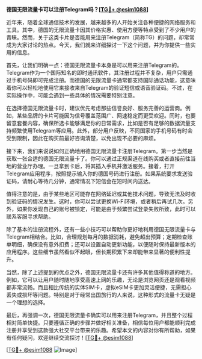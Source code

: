 **德国无限流量卡可以注册Telegram吗？[[TG💪+ @esim1088](https://t.me/s/esim1088)]**

近年来，随着全球通信技术的发展，越来越多的人开始关注各种便捷的网络服务和工具。其中，德国的无限流量卡因其价格实惠、使用方便等特点受到了不少用户的青睐。然而，关于这类卡片是否能用来注册Telegram（简称TG）的问题，却常常成为大家讨论的热点。今天，我们就来详细探讨一下这个问题，并为你提供一些实用的信息。

首先，让我们明确一点：德国无限流量卡本身是可以用来注册Telegram的。Telegram作为一个国际知名的即时通讯软件，其注册过程并不复杂，用户只需通过手机号码即可完成注册。而德国的无限流量卡通常都支持国际通话功能，这意味着你可以轻松地使用它来接收来自Telegram的验证短信或语音验证码。不过，在实际操作中，可能会遇到一些具体的情况需要特别注意。

在选择德国无限流量卡时，建议优先考虑那些信誉良好、服务完善的运营商。例如，某些品牌的卡片可能因为信号覆盖范围广、网速稳定而更受欢迎。同时，也要留意套餐内容，确保所选卡能够满足你的日常需求，比如是否有足够的数据流量支持频繁使用Telegram等应用。此外，部分用户反映，不同国家的手机号码有时会受到限制，因此在购买前最好咨询清楚，以免出现不必要的麻烦。

接下来，我们来说说如何正确地用德国无限流量卡注册Telegram。第一步当然是获取一张合适的德国无限流量卡了。你可以通过正规渠道在线购买或者直接前往当地的营业厅办理。一旦拿到卡后，将其插入手机并激活服务。接着，打开Telegram应用程序，按照提示输入你的德国号码进行注册。如果系统要求发送验证码，请耐心等待几分钟，通常情况下短信会在短时间内送达。

值得注意的是，由于某些地区可能存在网络延迟或其他技术问题，导致无法及时收到验证码的情况发生。这时，你可以尝试更换Wi-Fi环境，或者稍后再试几次。另外，如果你发现自己的账号被锁定，可能是由于频繁尝试登录失败所致，此时可以联系客服寻求帮助。

除了基本的注册流程外，还有一些小技巧可以帮助你更好地利用德国无限流量卡与Telegram相结合。比如，合理规划每月的数据消耗，避免超出预算；定期检查账单明细，确保没有意外扣费；还可以设置自动更新功能，以便随时保持最新版本的应用程序。这些细节虽然看似不起眼，但长期积累下来却能带来显著的便利性提升。

当然，除了上述提到的优点之外，德国无限流量卡还有许多其他值得称道的地方。例如，它可以让用户随时随地享受高速上网的乐趣，无论是浏览网页还是观看视频都非常流畅。而且相比传统的实体SIM卡，虚拟eSIM卡更加灵活便捷，无需担心丢失或损坏等问题。特别是对于经常出国旅行的人来说，这种形式的流量卡无疑是一个理想的选择。

最后，再强调一次，德国无限流量卡确实可以用来注册Telegram，并且整个过程相对简单快捷。只要遵循正确的步骤并做好相关准备，相信每位用户都能顺利完成注册并享受到这款强大社交平台带来的乐趣。希望本文的内容对你有所帮助，如果有任何疑问，欢迎继续交流探讨！[[TG💪+ @esim1088](https://t.me/s/esim1088)]

[[TG💪+ @esim1088](https://t.me/s/esim1088) ![Image](https://i.postimg.cc/4NQfJmqS/Snipaste-2025-05-13-00-14-12.png)]